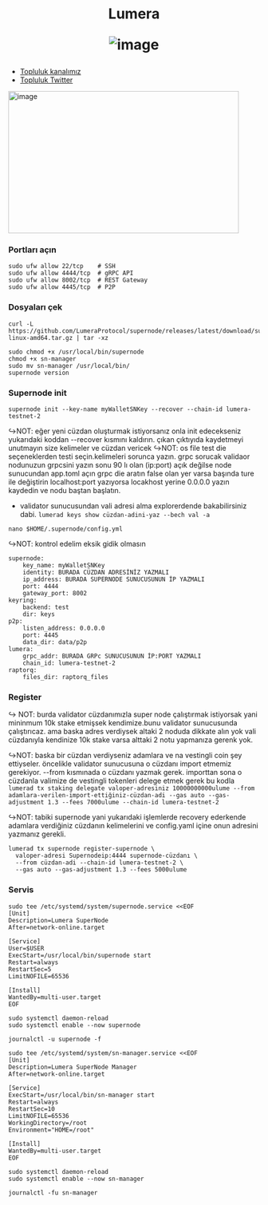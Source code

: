 <h1 align="center"> Lumera




![image](https://github.com/user-attachments/assets/291dc80d-e97a-4941-b9be-ac0c39d2278c)

</h1>

 * [Topluluk kanalımız](https://t.me/corenodechat)<br>
 * [Topluluk Twitter](https://twitter.com/corenodeHQ)<br>


<img width="462" height="285" alt="image" src="https://github.com/user-attachments/assets/63aff6f9-e99c-49e1-a47d-7887a0b644bd" />


### Portları açın
```
sudo ufw allow 22/tcp    # SSH
sudo ufw allow 4444/tcp  # gRPC API
sudo ufw allow 8002/tcp  # REST Gateway
sudo ufw allow 4445/tcp  # P2P
```
### Dosyaları çek
```
curl -L https://github.com/LumeraProtocol/supernode/releases/latest/download/supernode-linux-amd64.tar.gz | tar -xz

sudo chmod +x /usr/local/bin/supernode
chmod +x sn-manager
sudo mv sn-manager /usr/local/bin/
supernode version
```
### Supernode init
```
supernode init --key-name myWalletSNKey --recover --chain-id lumera-testnet-2
```
↪️NOT: eğer yeni cüzdan oluşturmak istiyorsanız onla init edecekseniz yukarıdaki koddan --recover kısmını kaldırın. çıkan çıktıyıda kaydetmeyi unutmayın size kelimeler ve cüzdan vericek
↪️NOT: os file test die seçeneklerden testi seçin.kelimeleri sorunca yazın. grpc sorucak validaor nodunuzun grpcsini yazın sonu 90 lı olan (ip:port) açık değilse node sunucundan app.toml açın grpc die aratın false olan yer varsa başında ture ile değiştirin localhost:port yazıyorsa locakhost yerine 0.0.0.0 yazın kaydedin ve nodu baştan başlatın.

- validator sunucusundan vali adresi alma explorerdende bakabilirsiniz dabi. `lumerad keys show cüzdan-adini-yaz --bech val -a`
```
nano $HOME/.supernode/config.yml
```
↪️NOT: kontrol edelim eksik gidik olmasın
```
supernode:
    key_name: myWalletSNKey
    identity: BURADA CÜZDAN ADRESİNİZ YAZMALI
    ip_address: BURADA SUPERNODE SUNUCUSUNUN İP YAZMALI
    port: 4444
    gateway_port: 8002
keyring:
    backend: test
    dir: keys
p2p:
    listen_address: 0.0.0.0
    port: 4445
    data_dir: data/p2p
lumera:
    grpc_addr: BURADA GRPc SUNUCUSUNUN İP:PORT YAZMALI
    chain_id: lumera-testnet-2
raptorq:
    files_dir: raptorq_files
```

### Register
↪️ NOT: burda validator cüzdanımızla super node çalıştırmak istiyorsak yani mininmum 10k stake etmişsek kendimize.bunu validator sunucusunda çalıştırıcaz. ama baska adres verdiysek altaki 2 noduda dikkate alın yok vali cüzdanıyla kendinize 10k stake varsa alttaki 2 notu yapmanıza gerenk yok.

↪️NOT: baska bir cüzdan verdiyseniz adamlara ve na vestingli coin şey ettiyseler. öncelikle validator sunucusuna o cüzdanı import etmemiz gerekiyor. --from kısmınada o cüzdanı yazmak gerek. importtan sona o cüzdanla valimize de vestingli tokenleri delege etmek gerek bu kodla `lumerad tx staking delegate valoper-adresiniz 10000000000ulume --from adamlara-verilen-import-ettiğiniz-cüzdan-adi --gas auto --gas-adjustment 1.3 --fees 7000ulume --chain-id lumera-testnet-2`
    
↪️NOT: tabiki supernode yani yukarıdaki işlemlerde recovery ederkende adamlara verdiğiniz cüzdanın kelimelerini ve config.yaml içine onun adresini yazmanız gerekli.
```
lumerad tx supernode register-supernode \
  valoper-adresi Supernodeip:4444 supernode-cüzdanı \
  --from cüzdan-adi --chain-id lumera-testnet-2 \
  --gas auto --gas-adjustment 1.3 --fees 5000ulume
```
### Servis
```
sudo tee /etc/systemd/system/supernode.service <<EOF
[Unit]
Description=Lumera SuperNode
After=network-online.target

[Service]
User=$USER
ExecStart=/usr/local/bin/supernode start
Restart=always
RestartSec=5
LimitNOFILE=65536

[Install]
WantedBy=multi-user.target
EOF
```
```
sudo systemctl daemon-reload
sudo systemctl enable --now supernode
```
```
journalctl -u supernode -f
```

```
sudo tee /etc/systemd/system/sn-manager.service <<EOF
[Unit]
Description=Lumera SuperNode Manager
After=network-online.target

[Service]
ExecStart=/usr/local/bin/sn-manager start
Restart=always
RestartSec=10
LimitNOFILE=65536
WorkingDirectory=/root
Environment="HOME=/root"

[Install]
WantedBy=multi-user.target 
EOF
```
```
sudo systemctl daemon-reload
sudo systemctl enable --now sn-manager
```
```
journalctl -fu sn-manager
```
